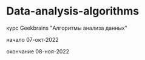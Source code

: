 # Data-analysis-algorithms

курс Geekbrains "Алгоритмы анализа данных"

начало 07-окт-2022

окончание 08-ноя-2022

